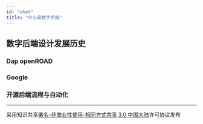 ```yaml
---
id: "what"
title: "什么是数字后端"
---
```


## 数字后端设计发展历史

### Dap openROAD
### Google

### 开源后端流程与自动化

---
采用知识共享[署名-非商业性使用-相同方式共享 3.0 中国大陆](https://creativecommons.org/licenses/by-nc-sa/3.0/cn/)许可协议发布